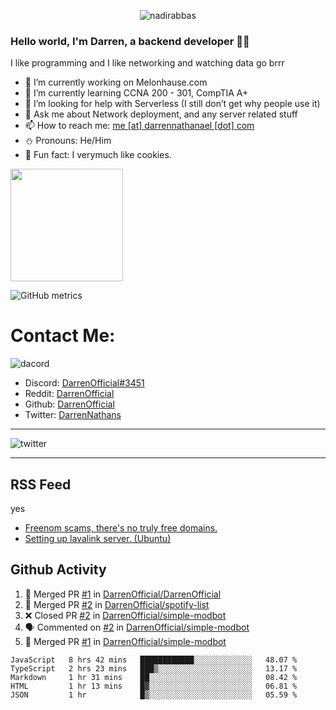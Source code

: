 <p align="center"> <img src="https://komarev.com/ghpvc/?username=DarrenOfficial&label=Profile%20views&color=0e75b6&style=flat" alt="nadirabbas" /> </p>

### Hello world, I'm Darren, a backend developer 👨‍💻
I like programming and I like networking and watching data go brrr



- 🔭 I’m currently working on Melonhause.com 
- 🌴 I’m currently learning CCNA 200 - 301, CompTIA A+ 
- 🤔 I’m looking for help with Serverless (I still don’t get why people use it) 
- 💬 Ask me about Network deployment, and any server related stuff 
- 📫 How to reach me: [me [at] darrennathanael [dot] com](mailto:me@darrennathanael.com) 
- ⛄️ Pronouns: He/Him 
- 🍪 Fun fact: I verymuch like cookies. 



<img float="center" height="180em" src="https://github-readme-stats.vercel.app/api?hide_border=true&username=DarrenOfficial&show_icons=true&count_private=true&bg_color=00000000&title_color=7F7F7F&icon_color=7F7F7F&text_color=7F7F7F" />


![GitHub metrics](https://metrics.lecoq.io/DarrenOfficial)  


# Contact Me:

![dacord](https://discord.c99.nl/widget/theme-1/508296903960821771.png)

- Discord: [DarrenOfficial#3451](https://discord.com/users/508296903960821771)
- Reddit: [DarrenOfficial](https://reddit.com/u/DarrenOfficiallol)
- Github: [DarrenOfficial](https://github.com/DarrenOfficial)
- Twitter: [DarrenNathans](https://twitter.com/DarrenNathans)


---

<img alt="twitter" src="https://github-readme-twitter.gazf.vercel.app/api?id=DarrenNathans&layout=wide" />


---

## RSS Feed
yes
<!-- BLOG-POST-LIST:START -->
- [Freenom scams, there's no truly free domains.](https://code.darrennathanael.com/freenom-scams-theres-no-truly-free-domains)
- [Setting up lavalink server. (Ubuntu)](https://code.darrennathanael.com/setting-up-lavalink-server-ubuntu)
<!-- BLOG-POST-LIST:END -->


## Github Activity
<!--START_SECTION:activity-->
1. 🎉 Merged PR [#1](https://github.com/DarrenOfficial/DarrenOfficial/pull/1) in [DarrenOfficial/DarrenOfficial](https://github.com/DarrenOfficial/DarrenOfficial)
2. 🎉 Merged PR [#2](https://github.com/DarrenOfficial/spotify-list/pull/2) in [DarrenOfficial/spotify-list](https://github.com/DarrenOfficial/spotify-list)
3. ❌ Closed PR [#2](https://github.com/DarrenOfficial/simple-modbot/pull/2) in [DarrenOfficial/simple-modbot](https://github.com/DarrenOfficial/simple-modbot)
4. 🗣 Commented on [#2](https://github.com/DarrenOfficial/simple-modbot/issues/2) in [DarrenOfficial/simple-modbot](https://github.com/DarrenOfficial/simple-modbot)
5. 🎉 Merged PR [#1](https://github.com/DarrenOfficial/simple-modbot/pull/1) in [DarrenOfficial/simple-modbot](https://github.com/DarrenOfficial/simple-modbot)
<!--END_SECTION:activity-->


<!--START_SECTION:waka-->
```text
JavaScript   8 hrs 42 mins   ████████████░░░░░░░░░░░░░   48.07 % 
TypeScript   2 hrs 23 mins   ███▒░░░░░░░░░░░░░░░░░░░░░   13.17 % 
Markdown     1 hr 31 mins    ██░░░░░░░░░░░░░░░░░░░░░░░   08.42 % 
HTML         1 hr 13 mins    █▓░░░░░░░░░░░░░░░░░░░░░░░   06.81 % 
JSON         1 hr            █▒░░░░░░░░░░░░░░░░░░░░░░░   05.59 % 
```
<!--END_SECTION:waka-->
